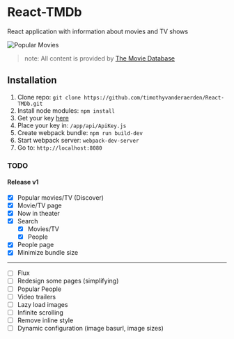 # React-TMDb
React application with information about movies and TV shows

![Popular Movies](https://cloud.githubusercontent.com/assets/7502104/20600337/70121188-b253-11e6-8314-4a9ef6ba6360.png)

   > note: All content is provided by [The Movie Database](https://www.themoviedb.org)
    
## Installation ##
1. Clone repo:
    `git clone https://github.com/timothyvanderaerden/React-TMDb.git`
2. Install node modules:
    `npm install`
3. Get your key [here](https://www.themoviedb.org)
4. Place your key in: 
    `/app/api/ApiKey.js`
5. Create webpack bundle:
    `npm run build-dev`
6. Start webpack server:
    `webpack-dev-server`
7. Go to:
    `http://localhost:8080`
    
### TODO ###
#### Release v1 ####
- [x] Popular movies/TV (Discover)
- [x] Movie/TV page
- [x] Now in theater
- [x] Search
   - [x] Movies/TV
   - [x] People
- [x] People page
- [x] Minimize bundle size

---
- [ ] Flux
- [ ] Redesign some pages (simplifying)
- [ ] Popular People
- [ ] Video trailers
- [ ] Lazy load images
- [ ] Infinite scrolling
- [ ] Remove inline style
- [ ] Dynamic configuration (image basurl, image sizes)
